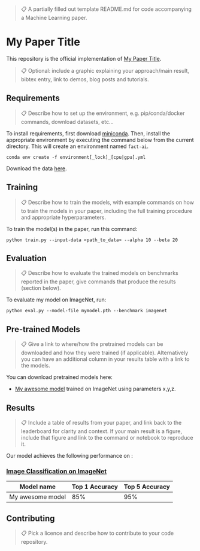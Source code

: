 >📋  A partially filled out template README.md for code accompanying a Machine Learning paper.

# My Paper Title

This repository is the official implementation of [My Paper Title](https://arxiv.org/abs/2030.12345).

>📋  Optional: include a graphic explaining your approach/main result, bibtex entry, link to demos, blog posts and tutorials.

## Requirements

>📋  Describe how to set up the environment, e.g. pip/conda/docker commands, download datasets, etc...

To install requirements, first download [miniconda](https://docs.conda.io/en/latest/miniconda.html).  Then, install the appropriate environment by executing the command below from the current directory.  This will create an environment named `fact-ai`.

```setup
conda env create -f environment[_lock]_[cpu|gpu].yml
```

Download the data [here](#).

## Training

>📋  Describe how to train the models, with example commands on how to train the models in your paper, including the full training procedure and appropriate hyperparameters.

To train the model(s) in the paper, run this command:

```train
python train.py --input-data <path_to_data> --alpha 10 --beta 20
```

## Evaluation

>📋  Describe how to evaluate the trained models on benchmarks reported in the paper, give commands that produce the results (section below).

To evaluate my model on ImageNet, run:

```eval
python eval.py --model-file mymodel.pth --benchmark imagenet
```

## Pre-trained Models

>📋  Give a link to where/how the pretrained models can be downloaded and how they were trained (if applicable).  Alternatively you can have an additional column in your results table with a link to the models.

You can download pretrained models here:

- [My awesome model](https://drive.google.com/mymodel.pth) trained on ImageNet using parameters x,y,z.

## Results

>📋  Include a table of results from your paper, and link back to the leaderboard for clarity and context. If your main result is a figure, include that figure and link to the command or notebook to reproduce it.

Our model achieves the following performance on :

### [Image Classification on ImageNet](https://paperswithcode.com/sota/image-classification-on-imagenet)

| Model name         | Top 1 Accuracy  | Top 5 Accuracy |
| ------------------ |---------------- | -------------- |
| My awesome model   |     85%         |      95%       |

## Contributing

>📋  Pick a licence and describe how to contribute to your code repository.
